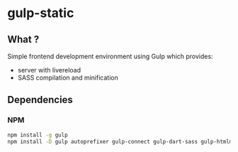 # gulp-static

## What ?
Simple frontend development environment using Gulp which provides:
* server with livereload
* SASS compilation and minification

## Dependencies
### NPM
```bash
npm install -g gulp
npm install -D gulp autoprefixer gulp-connect gulp-dart-sass gulp-htmlmin gulp-postcss gulp-babel
```
